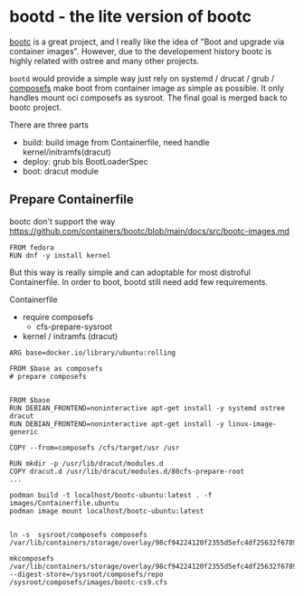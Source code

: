 # bootd - the lite version of bootc

[bootc](https://github.com/containers/bootc) is a great project, and I really like the idea of "Boot and upgrade via container images".
However, due to the developement history bootc is highly related with ostree and many other projects.

`bootd` would provide a simple way just rely on systemd / drucat / grub / [composefs](https://github.com/containers/composefs) make boot from container image as simple as possible.
It only handles mount oci composefs as sysroot.
The final goal is merged back to bootc project.

There are three parts

- build: build image from Containerfile, need handle kernel/initramfs(dracut)
- deploy: grub bls BootLoaderSpec
- boot: dracut module

## Prepare Containerfile

bootc don't support the way https://github.com/containers/bootc/blob/main/docs/src/bootc-images.md

```
FROM fedora
RUN dnf -y install kernel
```

But this way is really simple and can adoptable for most distroful Containerfile.
In order to boot, bootd still need add few requirements.

Containerfile
- require composefs
  - cfs-prepare-sysroot
- kernel / initramfs (dracut)


```
ARG base=docker.io/library/ubuntu:rolling

FROM $base as composefs
# prepare composefs


FROM $base
RUN DEBIAN_FRONTEND=noninteractive apt-get install -y systemd ostree dracut
RUN DEBIAN_FRONTEND=noninteractive apt-get install -y linux-image-generic

COPY --from=composefs /cfs/target/usr /usr

RUN mkdir -p /usr/lib/dracut/modules.d
COPY dracut.d /usr/lib/dracut/modules.d/80cfs-prepare-root
...

```


```
podman build -t localhost/bootc-ubuntu:latest . -f images/Containerfile.ubuntu
podman image mount localhost/bootc-ubuntu:latest


ln -s  sysroot/composefs composefs
/var/lib/containers/storage/overlay/98cf94224120f2355d5efc4df25632f6789c3b251f52cc0893562f959d72a7f6/merged

mkcomposefs /var/lib/containers/storage/overlay/98cf94224120f2355d5efc4df25632f6789c3b251f52cc0893562f959d72a7f6/merged --digest-store=/sysroot/composefs/repo /sysroot/composefs/images/bootc-cs9.cfs
```
